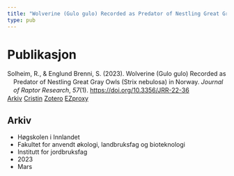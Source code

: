 ```yaml
---
title: "Wolverine (Gulo gulo) Recorded as Predator of Nestling Great Gray Owls (Strix nebulosa) in Norway"
type: pub
---
```

<h1>Publikasjon</h1>
<article id="csl-bib-container-YCE2JMYD" class="csl-bib-container">
  <div class="csl-bib-body" style="line-height: 1.35; padding-left: 1em; text-indent:-1em;">
  <div class="csl-entry">Solheim, R., &amp; Englund Brenni, S. (2023). Wolverine (Gulo gulo) Recorded as Predator of Nestling Great Gray Owls (Strix nebulosa) in Norway. <i>Journal of Raptor Research</i>, <i>57</i>(1). <a href="https://doi.org/10.3356/JRR-22-36">https://doi.org/10.3356/JRR-22-36</a></div>
</div>
  <div class="csl-bib-buttons">
    <a href="#taxonomy-article-YCE2JMYD" class="csl-bib-button">Arkiv</a>
    <a href="https://app.cristin.no/results/show.jsf?id=2133630" alt="Cristin URL" class="csl-bib-button">Cristin</a>
    <a href="http://zotero.org/groups/5022929/items/YCE2JMYD" alt="Zotero URL" class="csl-bib-button">Zotero</a>
    <a href="http://ezproxy.inn.no/login?url=https://doi.org/10.3356/JRR-22-36" class="csl-bib-button">EZproxy</a>
  </div>
  <div id="csl-bib-meta-container-YCE2JMYD"></div>
</article>
<div id="csl-bib-meta-YCE2JMYD" class="csl-bib-meta">
  <article id="taxonomy-article-YCE2JMYD" class="taxonomy-article">
    <h1>Arkiv</h1>
    <ul>
      <li>Høgskolen i Innlandet</li>
      <li>Fakultet for anvendt økologi, landbruksfag og bioteknologi</li>
      <li>Institutt for jordbruksfag</li>
      <li>2023</li>
      <li>Mars</li>
    </ul>
  </article>
</div>
